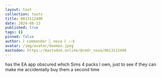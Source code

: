 ```yaml
---
layout: toot
collection: toots
title: 0813112400
date: 2024-08-13
published: true
tags: []
pinned: false
author: ⸸ commander ░ nova ⸸ :~$
avatar: /img/avatar/daemon.jpeg
mastodon: https://mastodon.online/@cmdr_nova/0813112400
---
```


has the EA app obscured which Sims 4 packs I own, just to see if they can make me accidentally buy them a second time
